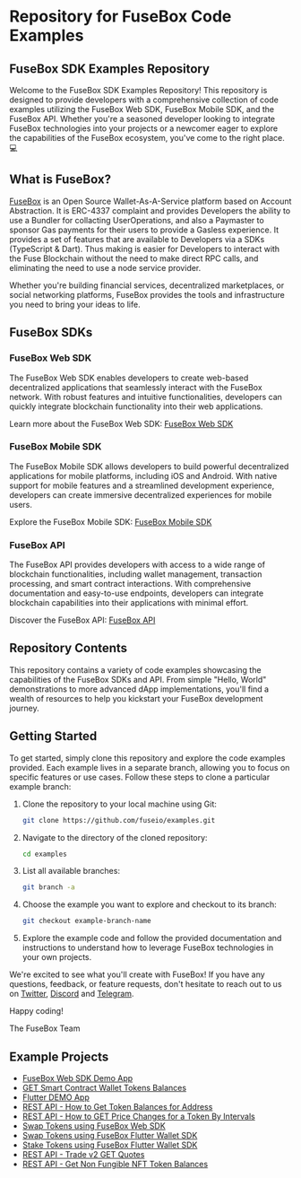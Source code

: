 # Repository for FuseBox Code Examples

## FuseBox SDK Examples Repository

Welcome to the FuseBox SDK Examples Repository! This repository is designed to provide developers with a comprehensive collection of code examples utilizing the FuseBox Web SDK, FuseBox Mobile SDK, and the FuseBox API. Whether you're a seasoned developer looking to integrate FuseBox technologies into your projects or a newcomer eager to explore the capabilities of the FuseBox ecosystem, you've come to the right place. 💻

## What is FuseBox?

[FuseBox](https://docs.fuse.io/fuse-box/getting-started) is an Open Source Wallet-As-A-Service platform based on Account Abstraction. It is ERC-4337 complaint and provides Developers the ability to use a Bundler for collacting UserOperations, and also a Paymaster to sponsor Gas payments for their users to provide a Gasless experience. It provides a set of features that are available to Developers via a SDKs (TypeScript & Dart). Thus making is easier for Developers to interact with the Fuse Blockchain without the need to make direct RPC calls, and eliminating the need to use a node service provider.

Whether you're building financial services, decentralized marketplaces, or social networking platforms, FuseBox provides the tools and infrastructure you need to bring your ideas to life.

## FuseBox SDKs

### FuseBox Web SDK

The FuseBox Web SDK enables developers to create web-based decentralized applications that seamlessly interact with the FuseBox network. With robust features and intuitive functionalities, developers can quickly integrate blockchain functionality into their web applications.

Learn more about the FuseBox Web SDK: [FuseBox Web SDK](https://www.npmjs.com/package/@fuseio/fusebox-web-sdk)

### FuseBox Mobile SDK

The FuseBox Mobile SDK allows developers to build powerful decentralized applications for mobile platforms, including iOS and Android. With native support for mobile features and a streamlined development experience, developers can create immersive decentralized experiences for mobile users.

Explore the FuseBox Mobile SDK: [FuseBox Mobile SDK](https://pub.dev/packages/fuse_wallet_sdk)

### FuseBox API

The FuseBox API provides developers with access to a wide range of blockchain functionalities, including wallet management, transaction processing, and smart contract interactions. With comprehensive documentation and easy-to-use endpoints, developers can integrate blockchain capabilities into their applications with minimal effort.

Discover the FuseBox API: [FuseBox API](https://docs.fuse.io/api-introduction/)

## Repository Contents

This repository contains a variety of code examples showcasing the capabilities of the FuseBox SDKs and API. From simple "Hello, World" demonstrations to more advanced dApp implementations, you'll find a wealth of resources to help you kickstart your FuseBox development journey.

## Getting Started

To get started, simply clone this repository and explore the code examples provided. Each example lives in a separate branch, allowing you to focus on specific features or use cases. Follow these steps to clone a particular example branch:

1. Clone the repository to your local machine using Git:

   ```bash
   git clone https://github.com/fuseio/examples.git
   ```

2. Navigate to the directory of the cloned repository:

   ```bash
   cd examples
   ```

3. List all available branches:

   ```bash
   git branch -a
   ```

4. Choose the example you want to explore and checkout to its branch:

   ```bash
   git checkout example-branch-name
   ```

5. Explore the example code and follow the provided documentation and instructions to understand how to leverage FuseBox technologies in your own projects.

We're excited to see what you'll create with FuseBox! If you have any questions, feedback, or feature requests, don't hesitate to reach out to us on [Twitter](https://twitter.com/Fuse_network), [Discord](https://discord.com/invite/jpPMeSZ) and [Telegram](https://t.me/fuseio).

Happy coding!

The FuseBox Team

## Example Projects

- [FuseBox Web SDK Demo App](https://github.com/fuseio/examples/tree/web-sdk-demo)
- [GET Smart Contract Wallet Tokens Balances](https://github.com/fuseio/examples/tree/scw-token-balance)
- [Flutter DEMO App](https://github.com/fuseio/examples/tree/flutter-demo-app)
- [REST API - How to Get Token Balances for Address](https://github.com/fuseio/examples/tree/api-address-balance)
- [REST API - How to GET Price Changes for a Token By Intervals](https://github.com/fuseio/examples/tree/api-price-changes-by-interval/api-price-changes-by-interval)
- [Swap Tokens using FuseBox Web SDK](https://github.com/fuseio/examples/blob/swap-tokens-sdk-tutorial/swap-sdk-method/pages/index.tsx)
- [Swap Tokens using FuseBox Flutter Wallet SDK](https://github.com/fuseio/examples/tree/flutter-swap-tokens-app/swap_token_app)
- [Stake Tokens using FuseBox Flutter Wallet SDK](https://github.com/fuseio/examples/blob/flutter-stake-tokens-app/stake_token_app/lib/main.dart)
- [REST API - Trade v2 GET Quotes](https://github.com/fuseio/examples/tree/rest-api-guide-trade-v2)
- [REST API - Get Non Fungible NFT Token Balances](https://github.com/fuseio/examples/blob/api-erc721-balance/erc721/pages/index.js)